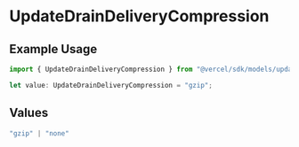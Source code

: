 # UpdateDrainDeliveryCompression

## Example Usage

```typescript
import { UpdateDrainDeliveryCompression } from "@vercel/sdk/models/updatedrainop.js";

let value: UpdateDrainDeliveryCompression = "gzip";
```

## Values

```typescript
"gzip" | "none"
```
